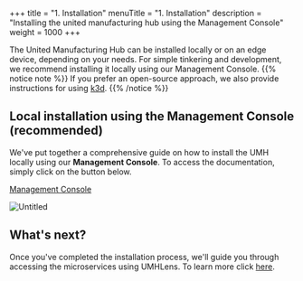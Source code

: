 +++
title = "1. Installation"
menuTitle = "1. Installation"
description = "Installing the united manufacturing hub using the Management Console"
weight = 1000
+++


The United Manufacturing Hub can be installed locally or on an edge device, depending on your needs. For simple tinkering and development, we recommend installing it locally using our Management Console.
{{% notice note %}}
If you prefer an open-source approach, we also provide instructions for using [k3d](https://learn.umh.app/guides/getstarted/installation/local-k3d-installation/).
{{% /notice %}}

## Local installation using the Management Console (recommended)

We've put together a comprehensive guide on how to install the UMH locally using our **Management Console**. To access the documentation, simply click on the button below.

<a class="btn btn-primary" href="https://mgmt.docs.umh.app/docs/getstarted/download/" target="_blank" role="button" aria-label="Management Console">Management Console</a>

![Untitled](/images/getstarted/installation/getStartedIntallationMC.png)

## What's next?

Once you've completed the installation process, we'll guide you through accessing the microservices using UMHLens. To learn more click [here](/docs/getstarted/managingthesystem).